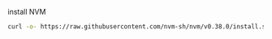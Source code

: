 install NVM
```bash
curl -o- https://raw.githubusercontent.com/nvm-sh/nvm/v0.38.0/install.sh | bash
```
